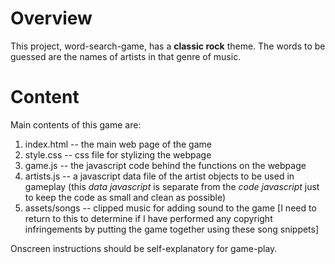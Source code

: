 # Overview
This project, word-search-game, has a **classic rock** theme.  The words to be guessed are the names of artists in that genre of music.

# Content
Main contents of this game are:
1. index.html -- the main web page of the game
2. style.css -- css file for stylizing the webpage
3. game.js -- the javascript code behind the functions on the webpage
4. artists.js -- a javascript data file of the artist objects to be used in gameplay (this *data javascript* is separate from the *code javascript* just to keep the code as small and clean as possible)
5. assets/songs -- clipped music for adding sound to the game [I need to return to this to determine if I have performed any copyright infringements by putting the game together using these song snippets]

Onscreen instructions should be self-explanatory for game-play.
